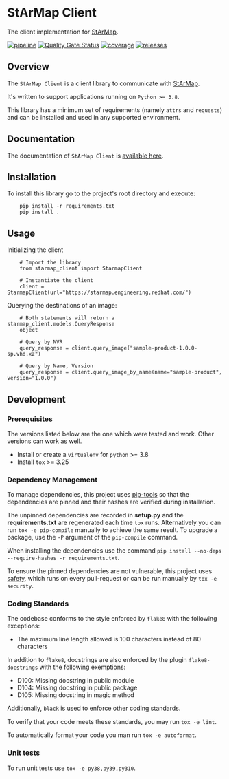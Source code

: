 # StArMap Client

The client implementation for [StArMap](https://gitlab.cee.redhat.com/stratosphere/starmap).

[![pipeline](https://gitlab.cee.redhat.com/stratosphere/starmap-client/badges/main/pipeline.svg)](https://gitlab.cee.redhat.com/stratosphere/starmap-client/-/pipelines)
[![Quality Gate Status](https://sonarqube.corp.redhat.com/api/project_badges/measure?project=stratosphere_starmap-client&metric=alert_status&token=cc200ebb1eb3be0a1ce831185a3bbc1adfafd47e)](https://sonarqube.corp.redhat.com/dashboard?id=stratosphere_starmap-client)
[![coverage](https://gitlab.cee.redhat.com/stratosphere/starmap-client/badges/main/coverage.svg)](https://gitlab.cee.redhat.com/stratosphere/starmap-client/-/jobs)
[![releases](https://gitlab.cee.redhat.com/stratosphere/starmap-client/-/badges/release.svg)](https://gitlab.cee.redhat.com/stratosphere/starmap-client/-/releases/)

## Overview

The `StArMap Client` is a client library to communicate with [StArMap](https://gitlab.cee.redhat.com/stratosphere/starmap).

It's written to support applications running on `Python >= 3.8`.

This library has a minimum set of requirements (namely `attrs` and `requests`) and can be installed and used in any supported environment.

## Documentation

The documentation of `StArMap Client` is [available here](https://stratosphere.pages.redhat.com/starmap-client/).

## Installation

To install this library go to the project's root directory and execute:

```{bash}
    pip install -r requirements.txt
    pip install .
```

## Usage

Initializing the client

```{python}
    # Import the library
    from starmap_client import StarmapClient

    # Instantiate the client
    client = StarmapClient(url="https://starmap.engineering.redhat.com/")
```

Querying the destinations of an image:

```{python}
    # Both statements will return a starmap_client.models.QueryResponse 
    object

    # Query by NVR
    query_response = client.query_image("sample-product-1.0.0-sp.vhd.xz")

    # Query by Name, Version
    query_response = client.query_image_by_name(name="sample-product", version="1.0.0")
```

## Development

### Prerequisites

The versions listed below are the one which were tested and work. Other versions can work as well.

- Install or create a `virtualenv` for `python` >= 3.8
- Install `tox` >= 3.25

### Dependency Management

To manage dependencies, this project uses [pip-tools](https://github.com/jazzband/pip-tools) so that
the dependencies are pinned and their hashes are verified during installation.

The unpinned dependencies are recorded in **setup.py** and the **requirements.txt** are regenerated
each time `tox` runs. Alternatively you can run `tox -e pip-compile` manually
to achieve the same result. To upgrade a package, use the `-P` argument of the `pip-compile` command.

When installing the dependencies use the command `pip install --no-deps --require-hashes -r requirements.txt`.

To ensure the pinned dependencies are not vulnerable, this project uses [safety](https://github.com/pyupio/safety),
which runs on every pull-request or can be run manually by `tox -e security`.

### Coding Standards

The codebase conforms to the style enforced by `flake8` with the following exceptions:

- The maximum line length allowed is 100 characters instead of 80 characters

In addition to `flake8`, docstrings are also enforced by the plugin `flake8-docstrings` with
the following exemptions:

- D100: Missing docstring in public module
- D104: Missing docstring in public package
- D105: Missing docstring in magic method

Additionally, `black` is used to enforce other coding standards.

To verify that your code meets these standards, you may run `tox -e lint`.

To automatically format your code you man run `tox -e autoformat`.

### Unit tests

To run unit tests use `tox -e py38,py39,py310`.
